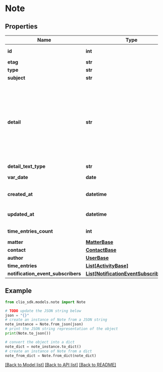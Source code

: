 # Note


## Properties

Name | Type | Description | Notes
------------ | ------------- | ------------- | -------------
**id** | **int** | Unique identifier for the *Note* | [optional] 
**etag** | **str** | ETag for the *Note* | [optional] 
**type** | **str** | The type of the *Note* | [optional] 
**subject** | **str** | The subject of the *Note* | [optional] 
**detail** | **str** | The text body of the *Note*. This Note supports rich text when setting the field &#x60;detail_text_type&#x60; to &#x60;rich_text&#x60;. With supported tags such as &#x60;&lt;a&gt;&#x60;, &#x60;&lt;b&gt;&#x60;, &#x60;&lt;br&gt;&#x60;, &#x60;&lt;div&gt;&#x60;, &#x60;&lt;em&gt;&#x60;, &#x60;&lt;i&gt;&#x60; &#x60;&lt;li&gt;&#x60;, &#x60;&lt;ol&gt;&#x60;, &#x60;&lt;p&gt;&#x60;, &#x60;&lt;s&gt;&#x60;, &#x60;&lt;strong&gt;&#x60;, &#x60;&lt;u&gt;&#x60; and &#x60;&lt;ul&gt;&#x60;. This Note also supports attributes such as &#x60;href&#x60;, &#x60;rel&#x60;, &#x60;type&#x60;, and &#x60;target&#x60;. | [optional] 
**detail_text_type** | **str** | The text type of the *Note* | [optional] 
**var_date** | **date** | The date the *Note* is for (as a ISO-8601 date) | [optional] 
**created_at** | **datetime** | The time the *Note* was created (as a ISO-8601 timestamp) | [optional] 
**updated_at** | **datetime** | The time the *Note* was last updated (as a ISO-8601 timestamp) | [optional] 
**time_entries_count** | **int** | The number of time_entries associated with the *Note* | [optional] 
**matter** | [**MatterBase**](MatterBase.md) |  | [optional] 
**contact** | [**ContactBase**](ContactBase.md) |  | [optional] 
**author** | [**UserBase**](UserBase.md) |  | [optional] 
**time_entries** | [**List[ActivityBase]**](ActivityBase.md) | Activity | [optional] 
**notification_event_subscribers** | [**List[NotificationEventSubscriberBase]**](NotificationEventSubscriberBase.md) | NotificationEventSubscriber | [optional] 

## Example

```python
from clio_sdk.models.note import Note

# TODO update the JSON string below
json = "{}"
# create an instance of Note from a JSON string
note_instance = Note.from_json(json)
# print the JSON string representation of the object
print(Note.to_json())

# convert the object into a dict
note_dict = note_instance.to_dict()
# create an instance of Note from a dict
note_from_dict = Note.from_dict(note_dict)
```
[[Back to Model list]](../README.md#documentation-for-models) [[Back to API list]](../README.md#documentation-for-api-endpoints) [[Back to README]](../README.md)


